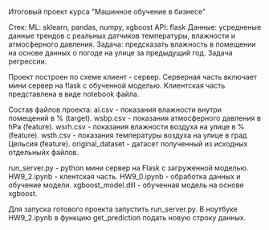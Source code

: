 Итоговый проект курса "Машинное обучение в бизнесе"

Стек:
ML: sklearn, pandas, numpy, xgboost API: flask Данные: усредненые данные трендов с реальных датчиков температуры, влажности и атмосферного давления.
Задача: предсказать влажность в помещении на основе данных о погоде на улице за предыдущий год. Задача регрессии. 

Проект построен по схеме клиент - сервер. Серверная часть включает мини сервер на flask с обученной моделью. Клиентская часть представлена в виде notebook файла. 

Состав файлов проекта:
  ai.csv - показания влажности внутри помещений в % (target).
  wsbp.csv - показания атмосферного давления в hPa (feature).
  wsrh.csv - показания влажности воздуха на улице в % (feature).
  wsth.csv - показания температуры воздуха на улице в град Цельсия (feature).
  original_dataset - датасет полученный из исходных отдельныйх файлов. 
  
  run_server.py - python мини сервер на Flask с загруженной моделью.
  HW9_2.ipynb - клентская часть.
  HW9_0.ipynb - обработка данных и обучение модели.
  xgboost_model.dill - обученная модель на основе xgboost.
  
Для запуска готового проекта запустить run_server.py. В ноутбуке HW9_2.ipynb в функцию get_prediction подать новую строку данных.   
  
